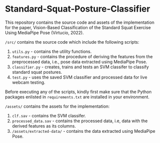 # Standard-Squat-Posture-Classifier

This repository contains the source code and assets of the implementation for the paper, Vision-Based Classification of the Standard Squat Exercise Using MediaPipe Pose (Virtucio, 2022).

`/src/` contains the source code which include the following scripts:
1. `utils.py` - contains the utility functions.
2. `features.py` - contains the procedure of deriving the features from the preprocessed data, i.e., pose data extracted using MediaPipe Pose.
3. `classifier.py` - creates, trains and tests an SVM classifer to classify standard squat postures.
4. `test.py` - uses the saved SVM classifier and processed data for live webcam testing.

Before executing any of the scripts, kindly first make sure that the Python packages enlisted in `requirements.txt` are installed in your environment.

`/assets/` contains the assets for the implementation:
1. `clf.sav` - contains the SVM classifer.
2. `processed_data.sav` - contains the processed data, i.e, data with the derived features as its columns.
3. `/assets/extracted-data/` - contains the data extracted using MediaPipe Pose.
